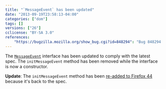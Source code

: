 ```yaml
---
title: "`MessageEvent` has been updated"
date: "2013-09-19T23:58:13-04:00"
categories: ["dom"]
tags: []
versions: ["26"]
cclicense: "BY-SA 3.0"
references:
    "https://bugzilla.mozilla.org/show_bug.cgi?id=848294": "Bug 848294 – Update MessageEvent to be compatible with the spec"
---
```

The [`MessageEvent`](https://developer.mozilla.org/en-US/docs/Web/API/MessageEvent) interface has been updated to comply with the latest spec. The `initMessageEvent` method has been removed while the interface is now a constructor.

**Update**: The `initMessageEvent` method has been [re-added to Firefox 44](https://bugzilla.mozilla.org/show_bug.cgi?id=949376) because it's back to the spec.
